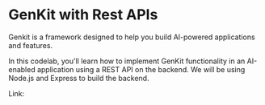 # GenKit with Rest APIs

Genkit is a framework designed to help you build AI-powered applications and features.

In this codelab, you'll learn how to implement GenKit functionality in an AI-enabled application using a REST API on the backend. We will be using Node.js and Express to build the backend.

Link: 

